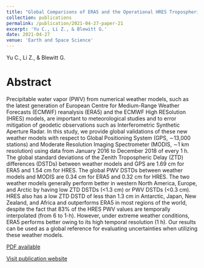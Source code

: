 ```yaml
---
title: "Global Comparisons of ERA5 and the Operational HRES Tropospheric Delay and Water Vapor Products With GPS and MODIS"
collection: publications
permalink: /publication/2021-04-27-paper-21
excerpt: 'Yu C., Li Z., & Blewitt G.'
date: 2021-04-27
venue: 'Earth and Space Science'
---
```

Yu C., Li Z., & Blewitt G.

Abstract
=====
Precipitable water vapor (PWV) from numerical weather models, such as the latest generation of European Centre for Medium-Range Weather Forecasts (ECMWF) reanalysis (ERA5) and the ECMWF High RESolution (HRES) models, are important to meteorological studies and to error mitigation of geodetic observations such as Interferometric Synthetic Aperture Radar. In this study, we provide global validations of these new weather models with respect to Global Positioning System (GPS, ∼13,000 stations) and Moderate Resolution Imaging Spectrometer (MODIS, ∼1 km resolution) using data from January 2016 to December 2018 of every 1 h. The global standard deviations of the Zenith Tropospheric Delay (ZTD) differences (DSTDs) between weather models and GPS are 1.69 cm for ERA5 and 1.54 cm for HRES. The global PWV DSTDs between weather models and MODIS are 0.34 cm for ERA5 and 0.32 cm for HRES. The two weather models generally perform better in western North America, Europe, and Arctic by having low ZTD DSTDs (<1.3 cm) or PWV DSTDs (<0.3 cm). HRES also has a low ZTD DSTD of less than 1.3 cm in Antarctic, Japan, New Zealand, and Africa and outperforms ERA5 in most regions of the world, despite the fact that 83% of the HRES PWV values are temporally interpolated (from 6 to 1-h). However, under extreme weather conditions, ERA5 performs better owing to its high temporal resolution (1 h). Our results can be used as a global reference for evaluating uncertainties when utilizing these weather models.

[PDF available](/files/paper21.pdf)  

[Visit publication website](https://agupubs.onlinelibrary.wiley.com/doi/full/10.1029/2020EA001417)
